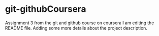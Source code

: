 # git-githubCoursera
Assignment 3 from the git and github course on coursera
I am editing the README file. Adding some more details about the project description.

